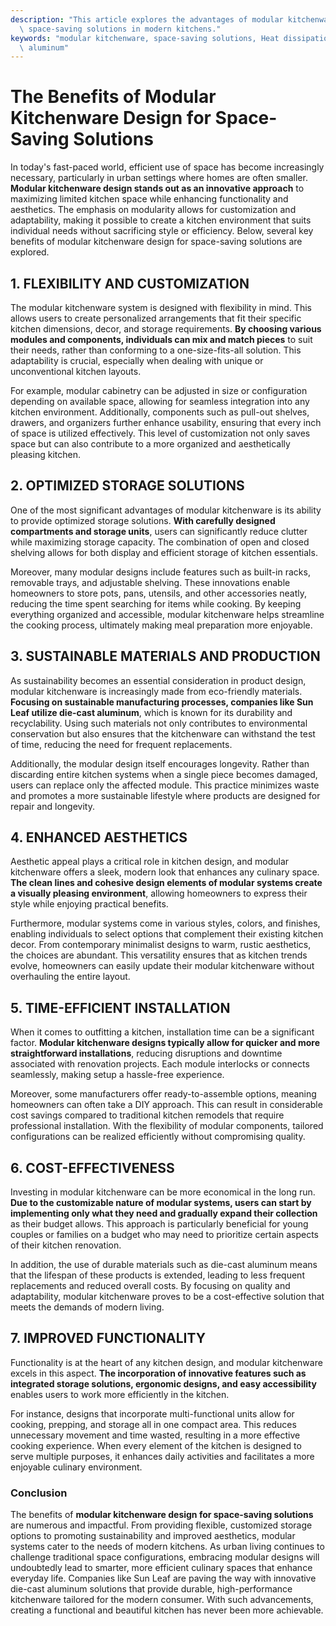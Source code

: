 ```yaml
---
description: "This article explores the advantages of modular kitchenware design that enhances\
  \ space-saving solutions in modern kitchens."
keywords: "modular kitchenware, space-saving solutions, Heat dissipation performance, Die-cast\
  \ aluminum"
---
```

# The Benefits of Modular Kitchenware Design for Space-Saving Solutions

In today's fast-paced world, efficient use of space has become increasingly necessary, particularly in urban settings where homes are often smaller. **Modular kitchenware design stands out as an innovative approach** to maximizing limited kitchen space while enhancing functionality and aesthetics. The emphasis on modularity allows for customization and adaptability, making it possible to create a kitchen environment that suits individual needs without sacrificing style or efficiency. Below, several key benefits of modular kitchenware design for space-saving solutions are explored.

## 1. FLEXIBILITY AND CUSTOMIZATION

The modular kitchenware system is designed with flexibility in mind. This allows users to create personalized arrangements that fit their specific kitchen dimensions, decor, and storage requirements. **By choosing various modules and components, individuals can mix and match pieces** to suit their needs, rather than conforming to a one-size-fits-all solution. This adaptability is crucial, especially when dealing with unique or unconventional kitchen layouts.

For example, modular cabinetry can be adjusted in size or configuration depending on available space, allowing for seamless integration into any kitchen environment. Additionally, components such as pull-out shelves, drawers, and organizers further enhance usability, ensuring that every inch of space is utilized effectively. This level of customization not only saves space but can also contribute to a more organized and aesthetically pleasing kitchen.

## 2. OPTIMIZED STORAGE SOLUTIONS

One of the most significant advantages of modular kitchenware is its ability to provide optimized storage solutions. **With carefully designed compartments and storage units**, users can significantly reduce clutter while maximizing storage capacity. The combination of open and closed shelving allows for both display and efficient storage of kitchen essentials.

Moreover, many modular designs include features such as built-in racks, removable trays, and adjustable shelving. These innovations enable homeowners to store pots, pans, utensils, and other accessories neatly, reducing the time spent searching for items while cooking. By keeping everything organized and accessible, modular kitchenware helps streamline the cooking process, ultimately making meal preparation more enjoyable.

## 3. SUSTAINABLE MATERIALS AND PRODUCTION

As sustainability becomes an essential consideration in product design, modular kitchenware is increasingly made from eco-friendly materials. **Focusing on sustainable manufacturing processes, companies like Sun Leaf utilize die-cast aluminum**, which is known for its durability and recyclability. Using such materials not only contributes to environmental conservation but also ensures that the kitchenware can withstand the test of time, reducing the need for frequent replacements.

Additionally, the modular design itself encourages longevity. Rather than discarding entire kitchen systems when a single piece becomes damaged, users can replace only the affected module. This practice minimizes waste and promotes a more sustainable lifestyle where products are designed for repair and longevity.

## 4. ENHANCED AESTHETICS

Aesthetic appeal plays a critical role in kitchen design, and modular kitchenware offers a sleek, modern look that enhances any culinary space. **The clean lines and cohesive design elements of modular systems create a visually pleasing environment**, allowing homeowners to express their style while enjoying practical benefits.

Furthermore, modular systems come in various styles, colors, and finishes, enabling individuals to select options that complement their existing kitchen decor. From contemporary minimalist designs to warm, rustic aesthetics, the choices are abundant. This versatility ensures that as kitchen trends evolve, homeowners can easily update their modular kitchenware without overhauling the entire layout.

## 5. TIME-EFFICIENT INSTALLATION

When it comes to outfitting a kitchen, installation time can be a significant factor. **Modular kitchenware designs typically allow for quicker and more straightforward installations**, reducing disruptions and downtime associated with renovation projects. Each module interlocks or connects seamlessly, making setup a hassle-free experience.

Moreover, some manufacturers offer ready-to-assemble options, meaning homeowners can often take a DIY approach. This can result in considerable cost savings compared to traditional kitchen remodels that require professional installation. With the flexibility of modular components, tailored configurations can be realized efficiently without compromising quality.

## 6. COST-EFFECTIVENESS

Investing in modular kitchenware can be more economical in the long run. **Due to the customizable nature of modular systems, users can start by implementing only what they need and gradually expand their collection** as their budget allows. This approach is particularly beneficial for young couples or families on a budget who may need to prioritize certain aspects of their kitchen renovation.

In addition, the use of durable materials such as die-cast aluminum means that the lifespan of these products is extended, leading to less frequent replacements and reduced overall costs. By focusing on quality and adaptability, modular kitchenware proves to be a cost-effective solution that meets the demands of modern living.

## 7. IMPROVED FUNCTIONALITY

Functionality is at the heart of any kitchen design, and modular kitchenware excels in this aspect. **The incorporation of innovative features such as integrated storage solutions, ergonomic designs, and easy accessibility** enables users to work more efficiently in the kitchen. 

For instance, designs that incorporate multi-functional units allow for cooking, prepping, and storage all in one compact area. This reduces unnecessary movement and time wasted, resulting in a more effective cooking experience. When every element of the kitchen is designed to serve multiple purposes, it enhances daily activities and facilitates a more enjoyable culinary environment.

### Conclusion

The benefits of **modular kitchenware design for space-saving solutions** are numerous and impactful. From providing flexible, customized storage options to promoting sustainability and improved aesthetics, modular systems cater to the needs of modern kitchens. As urban living continues to challenge traditional space configurations, embracing modular designs will undoubtedly lead to smarter, more efficient culinary spaces that enhance everyday life. Companies like Sun Leaf are paving the way with innovative die-cast aluminum solutions that provide durable, high-performance kitchenware tailored for the modern consumer. With such advancements, creating a functional and beautiful kitchen has never been more achievable.
